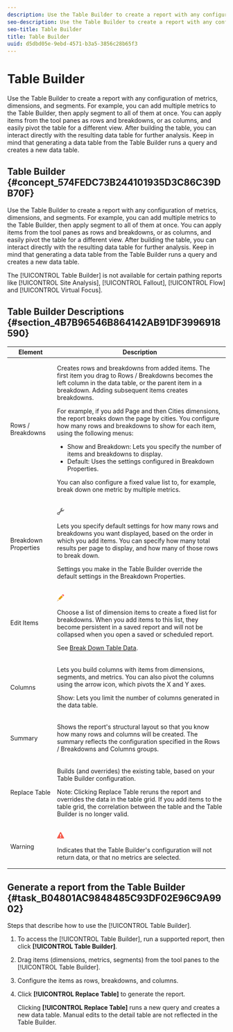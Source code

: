 ```yaml
---
description: Use the Table Builder to create a report with any configuration of metrics, dimensions, and segments. For example, you can add multiple metrics to the Table Builder, then apply segment to all of them at once. You can apply items from the tool panes as rows and breakdowns, or as columns, and easily pivot the table for a different view. After building the table, you can interact directly with the resulting data table for further analysis. Keep in mind that generating a data table from the Table Builder runs a query and creates a new data table.
seo-description: Use the Table Builder to create a report with any configuration of metrics, dimensions, and segments. For example, you can add multiple metrics to the Table Builder, then apply segment to all of them at once. You can apply items from the tool panes as rows and breakdowns, or as columns, and easily pivot the table for a different view. After building the table, you can interact directly with the resulting data table for further analysis. Keep in mind that generating a data table from the Table Builder runs a query and creates a new data table.
seo-title: Table Builder
title: Table Builder
uuid: d5dbd05e-9ebd-4571-b3a5-3856c28b65f3
---
```


# Table Builder

Use the Table Builder to create a report with any configuration of metrics, dimensions, and segments. For example, you can add multiple metrics to the Table Builder, then apply segment to all of them at once. You can apply items from the tool panes as rows and breakdowns, or as columns, and easily pivot the table for a different view. After building the table, you can interact directly with the resulting data table for further analysis. Keep in mind that generating a data table from the Table Builder runs a query and creates a new data table.

## Table Builder {#concept_574FEDC73B244101935D3C86C39DB70F}

Use the Table Builder to create a report with any configuration of metrics, dimensions, and segments. For example, you can add multiple metrics to the Table Builder, then apply segment to all of them at once. You can apply items from the tool panes as rows and breakdowns, or as columns, and easily pivot the table for a different view. After building the table, you can interact directly with the resulting data table for further analysis. Keep in mind that generating a data table from the Table Builder runs a query and creates a new data table.

The [!UICONTROL Table Builder] is not available for certain pathing reports like [!UICONTROL Site Analysis], [!UICONTROL Fallout], [!UICONTROL Flow] and [!UICONTROL Virtual Focus].

## Table Builder Descriptions {#section_4B7B96546B864142AB91DF3996918590}

<table id="table_C11D78E62DEF48A78B50EFB8669817BC"> 
 <thead> 
  <tr> 
   <th colname="col1" class="entry"> Element </th> 
   <th colname="col2" class="entry"> Description </th> 
  </tr> 
 </thead>
 <tbody> 
  <tr> 
   <td colname="col1"> <span class="wintitle"> Rows / Breakdowns</span> </td> 
   <td colname="col2"> <p>Creates rows and breakdowns from added items. The first item you drag to <span class="wintitle"> Rows / Breakdowns</span> becomes the left column in the data table, or the parent item in a breakdown. Adding subsequent items creates breakdowns. </p> <p>For example, if you add Page and then Cities dimensions, the report breaks down the page by cities. You configure how many rows and breakdowns to show for each item, using the following menus: </p> 
    <ul id="ul_702F215DFB814398B8F1879EDFEC103F"> 
     <li id="li_95C4DF2B33524C94BBD2E07397393300"> <span class="uicontrol"> Show</span> and <span class="uicontrol"> Breakdown</span>: Lets you specify the number of items and breakdowns to display. </li> 
     <li id="li_D594C7F31A094D1EA1A070B80794E006"> <span class="uicontrol"> Default</span>: Uses the settings configured in <span class="wintitle"> Breakdown Properties</span>. </li> 
    </ul> <p>You can also configure a fixed value list to, for example, break down one metric by multiple metrics. </p> </td> 
  </tr> 
  <tr> 
   <td colname="col1"> <span class="wintitle"> Breakdown Properties</span> </td> 
   <td colname="col2"> <p><img placement="inline"  src="assets/Settings_Illustrative.png" id="image_C46860621CF94E88AF592B8660F28E57"> </img> </p> <p>Lets you specify default settings for how many rows and breakdowns you want displayed, based on the order in which you add items. You can specify how many total results per page to display, and how many of those rows to break down. </p> <p>Settings you make in the <span class="wintitle"> Table Builder</span> override the default settings in the <span class="wintitle"> Breakdown Properties</span>. </p> </td> 
  </tr> 
  <tr> 
   <td colname="col1"> <span class="wintitle"> Edit Items</span> </td> 
   <td colname="col2"> <p><img  src="assets/Edit_Buttcon.png" id="image_E44BCC4B0BFF453D8564047E3DA2501A"> </img> </p> <p>Choose a list of dimension items to create a fixed list for breakdowns. When you add items to this list, they become persistent in a saved report and will not be collapsed when you open a saved or scheduled report. </p> <p>See <a href="../../analyze/ad-hoc-analysis/c-reports-configure.md#task_29BEE0AF09DA4625B9B44BAB77D7C841" format="dita" scope="local"> Break Down Table Data</a>. </p> </td> 
  </tr> 
  <tr> 
   <td colname="col1"> <span class="wintitle"> Columns</span> </td> 
   <td colname="col2"> <p>Lets you build columns with items from dimensions, segments, and metrics. You can also pivot the columns using the arrow icon, which pivots the X and Y axes. </p> <p> <span class="uicontrol"> Show</span>: Lets you limit the number of columns generated in the data table. </p> </td> 
  </tr> 
  <tr> 
   <td colname="col1"> <span class="wintitle"> Summary</span> </td> 
   <td colname="col2"> <p>Shows the report's structural layout so that you know how many rows and columns will be created. The summary reflects the configuration specified in the <span class="uicontrol"> Rows / Breakdowns</span> and <span class="uicontrol"> Columns</span> groups. </p> </td> 
  </tr> 
  <tr> 
   <td colname="col1"> <span class="wintitle"> Replace Table</span> </td> 
   <td colname="col2"> <p>Builds (and overrides) the existing table, based on your <span class="wintitle"> Table Builder</span> configuration. </p> <p>Note: Clicking <span class="uicontrol"> Replace Table</span> reruns the report and overrides the data in the table grid. If you add items to the table grid, the correlation between the table and the <span class="wintitle"> Table Builder</span> is no longer valid. </p> </td> 
  </tr> 
  <tr> 
   <td colname="col1"> Warning </td> 
   <td colname="col2"> <p><img id="image_619E1068C6084D41853DA3DD6B85DFC9"  src="assets/AlertRed_Illustrative.png" placement="inline" /> </p> <p>Indicates that the <span class="wintitle"> Table Builder</span>'s configuration will not return data, or that no metrics are selected. </p> </td> 
  </tr> 
 </tbody> 
</table>

## Generate a report from the Table Builder {#task_B04801AC9848485C93DF02E96C9A9902}

Steps that describe how to use the [!UICONTROL Table Builder].

<!-- 

t_table_builder.xml

 -->

1. To access the [!UICONTROL Table Builder], run a supported report, then click **[!UICONTROL Table Builder]**.
1. Drag items (dimensions, metrics, segments) from the tool panes to the [!UICONTROL Table Builder].
1. Configure the items as rows, breakdowns, and columns.
1. Click **[!UICONTROL Replace Table]** to generate the report.

   Clicking **[!UICONTROL Replace Table]** runs a new query and creates a new data table. Manual edits to the detail table are not reflected in the Table Builder.

